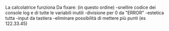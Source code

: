 La calcolatrice funziona
Da fixare: (in questo ordine)
-snellire codice dei console log e di tutte le variabili inutili
-divisione per 0 da "ERROR"
-estetica tutta
-input da tastiera
-eliminare possibilità di mettere più punti (es 122.33.45)